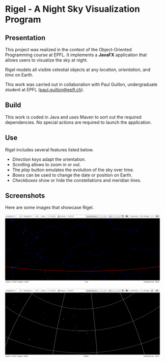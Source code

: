 # Rigel - A Night Sky Visualization Program

## Presentation

This project was realized in the context of the Object-Oriented Programming course at EPFL. It implements a **JavaFX** application that allows users to visualize the sky at night.

Rigel models all visible celestial objects at any *location*, *orientation*, and *time* on Earth.

This work was carried out in collaboration with Paul Guillon, undergraduate student at EPFL (paul.guillon@epfl.ch).

## Build

This work is coded in Java and uses Maven to sort out the required dependencies. No special actions are required to launch the application.

## Use

Rigel includes several features listed below.

- *Direction keys* adapt the orientation.
- *Scrolling* allows to zoom in or out.
- The *play* button emulates the evolution of the sky over time. 
- *Boxes* can be used to change the date or position on Earth.
- *Checkboxes* show or hide the constellations and meridian lines.

## Screenshots

Here are some images that showcase Rigel.

<p align="center">
  <img src="screenshot1.png"  width="700"/>
</p>

<p align="center">
  <img src="screenshot2.png"  width="700"/>
</p>
